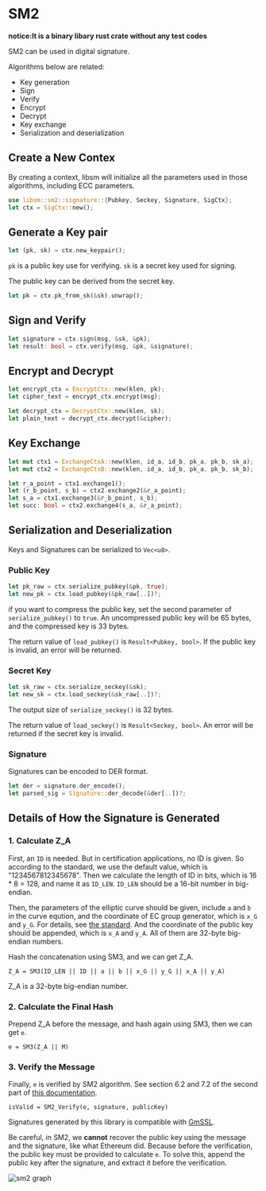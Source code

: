 # SM2

**notice:It is a binary libary rust crate without any test codes**

SM2 can be used in digital signature.

Algorithms below are related:

- Key generation
- Sign
- Verify
- Encrypt
- Decrypt
- Key exchange
- Serialization and deserialization

## Create a New Contex

By creating a context, libsm will initialize all the parameters used in those algorithms, including ECC parameters.

```rust
use libsm::sm2::signature::{Pubkey, Seckey, Signature, SigCtx};
let ctx = SigCtx::new();
```

## Generate a Key pair

```rust
let (pk, sk) = ctx.new_keypair();
```

`pk` is a public key use for verifying. `sk` is a secret key used for signing.

The public key can be derived from the secret key.

```rust
let pk = ctx.pk_from_sk(&sk).unwrap();
```

## Sign and Verify

```rust
let signature = ctx.sign(msg, &sk, &pk);
let result: bool = ctx.verify(msg, &pk, &signature);
```

## Encrypt and Decrypt

```rust
let encrypt_ctx = EncryptCtx::new(klen, pk);
let cipher_text = encrypt_ctx.encrypt(msg);

let decrypt_ctx = DecryptCtx::new(klen, sk);
let plain_text = decrypt_ctx.decrypt(&cipher);
```

## Key Exchange

```rust
let mut ctx1 = ExchangeCtxA::new(klen, id_a, id_b, pk_a, pk_b, sk_a);
let mut ctx2 = ExchangeCtxB::new(klen, id_a, id_b, pk_a, pk_b, sk_b);

let r_a_point = ctx1.exchange1();
let (r_b_point, s_b) = ctx2.exchange2(&r_a_point);
let s_a = ctx1.exchange3(&r_b_point, s_b);
let succ: bool = ctx2.exchange4(s_a, &r_a_point);
```

## Serialization and Deserialization

Keys and Signatures can be serialized to ``Vec<u8>``.

### Public Key

```rust
let pk_raw = ctx.serialize_pubkey(&pk, true);
let new_pk = ctx.load_pubkey(&pk_raw[..])?;
```

if you want to compress the public key, set the second parameter of `serialize_pubkey()` to `true`. An uncompressed public key will be 65 bytes, and the compressed key is 33 bytes.

The return value of `load_pubkey()` is ``Result<Pubkey, bool>``. If the public key is invalid, an error will be returned.

### Secret Key

```rust
let sk_raw = ctx.serialize_seckey(&sk);
let new_sk = ctx.load_seckey(&sk_raw[..])?;
```

The output size of `serialize_seckey()` is 32 bytes.

The return value of `load_seckey()` is `Result<Seckey, bool>`. An error will be returned if the secret key is invalid.

### Signature

Signatures can be encoded to DER format.

```rust
let der = signature.der_encode();
let parsed_sig = Signature::der_decode(&der[..])?;
```

## Details of How the Signature is Generated

### 1. Calculate Z_A

First, an `ID` is needed. But in certification applications, no ID is given. So according to the standard, we use the default value, which is "1234567812345678". Then we calculate the length of ID in bits, which is 16 * 8 = 128, and name it as `ID_LEN`. `ID_LEN` should be a 16-bit number in big-endian.

Then, the parameters of the elliptic curve should be given, include `a` and `b` in the curve eqution, and the coordinate of EC group generator, which is `x_G` and `y_G`. For details, see [the standard](http://www.oscca.gov.cn/sca/xxgk/2010-12/17/1002386/files/b965ce832cc34bc191cb1cde446b860d.pdf). And the coordinate of the public key should be appended, which is `x_A` and `y_A`. All of them are 32-byte big-endian numbers.

Hash the concatenation using SM3, and we can get Z_A.

```
Z_A = SM3(ID_LEN || ID || a || b || x_G || y_G || x_A || y_A)
```

Z_A is a 32-byte big-endian number.

### 2. Calculate the Final Hash

Prepend Z_A before the message, and hash again using SM3, then we can get `e`.

```
e = SM3(Z_A || M)
```

### 3. Verify the Message

Finally, `e` is verified by SM2 algorithm. See section 6.2 and 7.2 of the second part of [this documentation](http://www.oscca.gov.cn/sca/xxgk/2010-12/17/1002386/files/b791a9f908bb4803875ab6aeeb7b4e03.pdf).

```
isValid = SM2_Verify(e, signature, publicKey)
```

Signatures generated by this library is compatible with [GmSSL](https://github.com/guanzhi/GmSSL).

Be careful, in SM2, we **cannot** recover the public key using the message and the signature, like what Ethereum did. Because before the verification, the public key must be provided to calculate `e`. To solve this, append the public key after the signature, and extract it before the verification.

![sm2 graph](./images/sm2.png)

